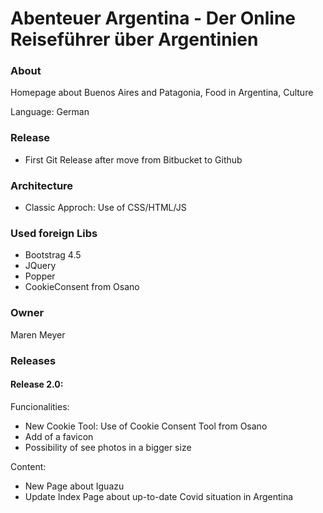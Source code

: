# Abenteuer Argentina - Der Online Reiseführer über Argentinien

### About

Homepage about Buenos Aires and Patagonia, Food in Argentina, Culture

Language: German

### Release 

- First Git Release after move from Bitbucket to Github


### Architecture

- Classic Approch: Use of CSS/HTML/JS

### Used foreign Libs

- Bootstrag 4.5
- JQuery
- Popper
- CookieConsent from Osano

### Owner

Maren Meyer

### Releases

#### Release 2.0:

Funcionalities:

- New Cookie Tool: Use of Cookie Consent Tool from Osano
- Add of a favicon
- Possibility of see photos in a bigger size

Content: 
- New Page about Iguazu
- Update Index Page about up-to-date Covid situation in Argentina 

